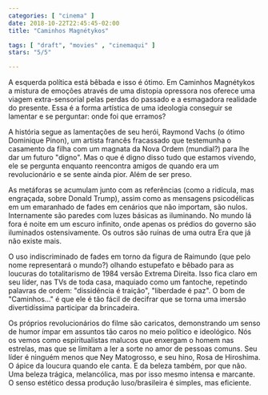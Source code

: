 ```yaml
---
categories: [ "cinema" ]
date: 2018-10-22T22:45:45-02:00
title: "Caminhos Magnétykos"

tags: [ "draft", "movies" , "cinemaqui" ]
stars: "5/5"

---
```

A esquerda política está bêbada e isso é ótimo. Em Caminhos Magnétykos a mistura de emoções através de uma distopia opressora nos oferece uma viagem extra-sensorial pelas perdas do passado e a esmagadora realidade do presente. Essa é a forma artística de uma ideologia conseguir se lamentar e se perguntar: onde foi que erramos?

A história segue as lamentações de seu herói, Raymond Vachs (o ótimo Dominique Pinon), um artista francês fracassado que testemunha o casamento da filha com um magnata da Nova Ordem (mundial?) para lhe dar um futuro "digno". Mas o que é digno disso tudo que estamos vivendo, ele se pergunta enquanto reencontra amigos de quando era um revolucionário e se sente ainda pior. Além de ser preso.

As metáforas se acumulam junto com as referências (como a ridícula, mas engraçada, sobre Donald Trump), assim como as mensagens psicodélicas em um emaranhado de fades em cenários que não importam, são nulos. Internamente são paredes com luzes básicas as iluminando. No mundo lá fora é noite em um escuro infinito, onde apenas os prédios do governo são iluminados ostensivamente. Os outros são ruínas de uma outra Era que já não existe mais.

O uso indiscriminado de fades em torno da figura de Raimundo (que pelo nome representará o mundo?) olhando estupefato e bêbado para as loucuras do totalitarismo de 1984 versão Extrema Direita. Isso fica claro em seu líder, nas TVs de toda casa, maquiado como um fantoche, repetindo palavras de ordem: "dissidência é traição", "liberdade é paz". O bom de "Caminhos..." é que ele é tão fácil de decifrar que se torna uma imersão divertidíssima participar da brincadeira.

Os próprios revolucionários do filme são caricatos, demonstrando um senso de humor ímpar em assuntos tão caros no meio político e ideológico. Nós os vemos como espiritualistas malucos que enxergam o homem nas estrelas, mas que se limitam a ler a sorte no amor de pessoas comuns. Seu líder é ninguém menos que Ney Matogrosso, e seu hino, Rosa de Hiroshima. O ápice da loucura quando ele canta. E da beleza também, por que não. Uma beleza trágica, melancólica, mas por isso mesmo intensa e marcante. O senso estético dessa produção luso/brasileira é simples, mas eficiente.
